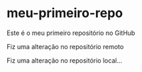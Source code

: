 # meu-primeiro-repo
Este é o meu primeiro repositório no GitHub

Fiz uma alteração no repositório remoto

Fiz uma alteração no repositório local...